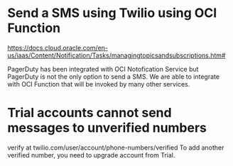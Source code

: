 # Send a SMS using Twilio using OCI Function
https://docs.cloud.oracle.com/en-us/iaas/Content/Notification/Tasks/managingtopicsandsubscriptions.htm#

PagerDuty has been integrated with OCI Notofication Service but PagerDuty is not the only option to send a SMS.
We are able to integrate with OCI Function that will be invoked by many other services. 

# Trial accounts cannot send messages to unverified numbers
verify  at twilio.com/user/account/phone-numbers/verified
To add another verified number, you need to upgrade account from Trial.
